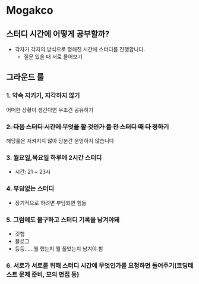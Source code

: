 # Mogakco

## 스터디 시간에 어떻게 공부할까?

- 각자가 각자의 방식으로 정해진 시간에 스터디를 진행합니다.
  - 질문 있을 때 서로 물어보기

## 그라운드 룰

### 1. 약속 지키기, 지각하지 않기

어떠한 상황이 생긴다면 무조건 공유하기

### ~~2. 다음 스터디 시간에 무엇을 할 것인가 를 전 스터디 때 다 정하기~~

해당룰은 지켜지지 않아 당분간 운영하지 않습니다

### 3. 월요일,목요일  하루에 2시간 스터디

- 시간: 21 ~ 23시

### 4. 부담없는 스터디

- 장기적으로 하려면 부담되면 힘듦

### 5. 그럼에도 불구하고 스터디 기록을 남겨야돼

- 깃헙
- 블로그
- 등등......뭘 했는지 뭘 풀었는지 남겨야 함

### 6. 서로가 서로를 위해 스터디 시간에 무엇인가를 요청하면 들어주기(코딩테스트 문제 준비, 모의 면접 등)